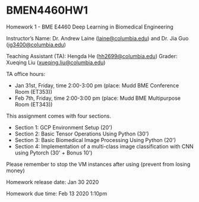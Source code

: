 # BMEN4460HW1

Homework 1 - BME E4460 Deep Learning in Biomedical Engineering

Instructor’s Name: Dr. Andrew Laine (laine@columbia.edu) and Dr. Jia Guo (jg3400@columbia.edu)

Teaching Assistant (TA):  Hengda He (hh2699@columbia.edu)      Grader:  Xueqing Liu (xueqing.liu@columbia.edu)

TA office hours:  
- Jan 31st, Friday, time 2:00-3:00 pm (place: Mudd BME Conference Room (ET353)) 
- Feb 7th, Friday, time 2:00-3:00 pm (place: Mudd BME Multipurpose Room (ET343))
      
This assignment comes with four sections.

- Section 1: GCP Environment Setup (20')
- Section 2: Basic Tensor Operations Using Python (30')
- Section 3: Basic Biomedical Image Processing Using Python (20')
- Section 4: Implementation of a multi-class image classification with CNN using Pytorch (30' + Bonus 10')

Please remember to stop the VM instances after using (prevent from losing money)

Homework release date: Jan 30 2020

Homework due time: Feb 13 2020 1:10pm
